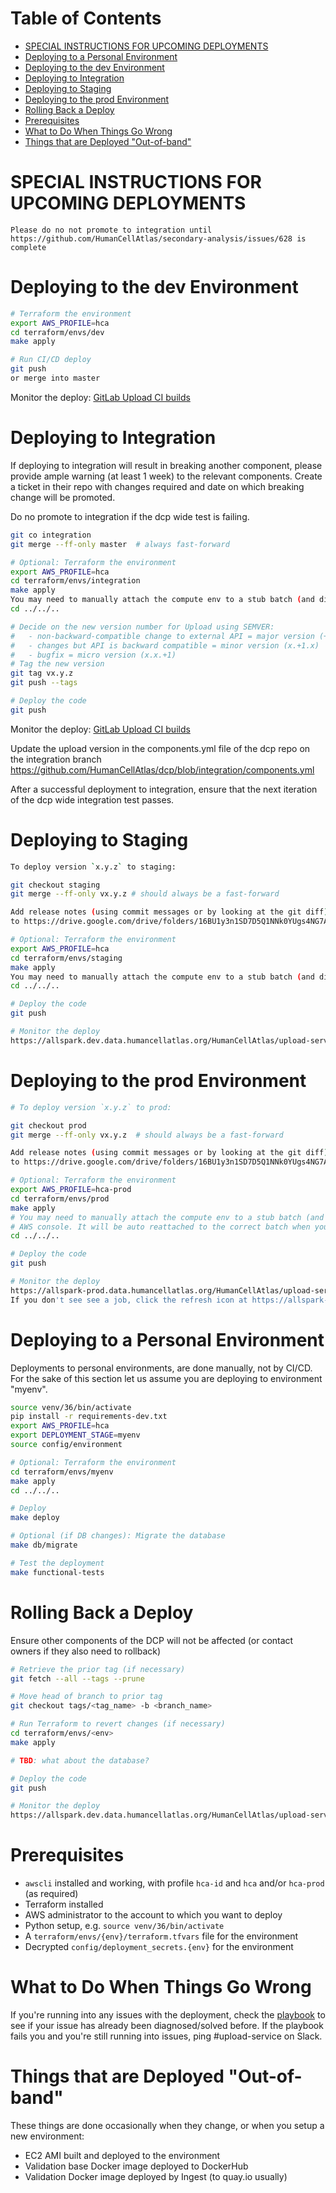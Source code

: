 # Table of Contents
 * [SPECIAL INSTRUCTIONS FOR UPCOMING DEPLOYMENTS](#special-instructions-for-upcoming-deployments)
 * [Deploying to a Personal Environment](#deploying-to-a-personal-environment)
 * [Deploying to the dev Environment](#deploying-to-the-dev-environment)
 * [Deploying to Integration](#deploying-to-integration)
 * [Deploying to Staging](#deploying-to-staging)
 * [Deploying to the prod Environment](#deploying-to-the-prod-environment)
 * [Rolling Back a Deploy](#rolling-back-a-deploy)
 * [Prerequisites](#prerequisites)
 * [What to Do When Things Go Wrong](#what-to-do-when-things-go-wrong)
 * [Things that are Deployed "Out-of-band"](#things-that-are-deployed-out-of-band)

# SPECIAL INSTRUCTIONS FOR UPCOMING DEPLOYMENTS
`Please do no not promote to integration until https://github.com/HumanCellAtlas/secondary-analysis/issues/628 is complete`

# Deploying to the dev Environment

```bash
# Terraform the environment
export AWS_PROFILE=hca
cd terraform/envs/dev
make apply

# Run CI/CD deploy
git push
or merge into master
```
Monitor the deploy: [GitLab Upload CI builds](https://allspark.dev.data.humancellatlas.org/HumanCellAtlas/upload-service/pipelines)

# Deploying to Integration

If deploying to integration will result in breaking another component, please provide ample warning (at least 1 week) to the relevant components. Create a ticket in their repo with changes required and date on which breaking change will be promoted.

Do no promote to integration if the dcp wide test is failing.

```bash
git co integration
git merge --ff-only master  # always fast-forward

# Optional: Terraform the environment
export AWS_PROFILE=hca
cd terraform/envs/integration
make apply
You may need to manually attach the compute env to a stub batch (and disable it) in the aws console. It will be auto reattached to the correct batch when you rerun make apply
cd ../../..

# Decide on the new version number for Upload using SEMVER:
#   - non-backward-compatible change to external API = major version (+1.x.x)
#   - changes but API is backward compatible = minor version (x.+1.x)
#   - bugfix = micro version (x.x.+1)
# Tag the new version
git tag vx.y.z
git push --tags

# Deploy the code
git push
```
Monitor the deploy: [GitLab Upload CI builds](https://allspark.dev.data.humancellatlas.org/HumanCellAtlas/upload-service/pipelines)

Update the upload version in the components.yml file of the dcp repo on the integration branch
https://github.com/HumanCellAtlas/dcp/blob/integration/components.yml

After a successful deployment to integration, ensure that the next iteration of the dcp wide integration test passes.

# Deploying to Staging
```bash
To deploy version `x.y.z` to staging:

git checkout staging
git merge --ff-only vx.y.z # should always be a fast-forward

Add release notes (using commit messages or by looking at the git diff)
to https://drive.google.com/drive/folders/16BU1y3n1SD7D5Q1NNk0YUgs4NG7ArWiu

# Optional: Terraform the environment
export AWS_PROFILE=hca
cd terraform/envs/staging
make apply
You may need to manually attach the compute env to a stub batch (and disable it) in the aws console. It will be auto reattached to the correct batch when you rerun make apply
cd ../../..

# Deploy the code
git push

# Monitor the deploy
https://allspark.dev.data.humancellatlas.org/HumanCellAtlas/upload-service/pipelines
```
# Deploying to the prod Environment
```bash
# To deploy version `x.y.z` to prod:

git checkout prod
git merge --ff-only vx.y.z  # should always be a fast-forward

Add release notes (using commit messages or by looking at the git diff)
to https://drive.google.com/drive/folders/16BU1y3n1SD7D5Q1NNk0YUgs4NG7ArWiu

# Optional: Terraform the environment
export AWS_PROFILE=hca-prod
cd terraform/envs/prod
make apply
# You may need to manually attach the compute env to a stub batch (and disable it) in the
# AWS console. It will be auto reattached to the correct batch when you rerun make apply
cd ../../..

# Deploy the code
git push

# Monitor the deploy
https://allspark-prod.data.humancellatlas.org/HumanCellAtlas/upload-service/pipelines. 
If you don't see see a job, click the refresh icon at https://allspark-prod.data.humancellatlas.org/HumanCellAtlas/upload-service/settings/repository to mirror the repository to gitlab and kick off a job.
```
# Deploying to a Personal Environment
Deployments to personal environments, are done manually, not by CI/CD.
For the sake of this section let us assume you are deploying to environment "myenv".

```bash
source venv/36/bin/activate
pip install -r requirements-dev.txt
export AWS_PROFILE=hca
export DEPLOYMENT_STAGE=myenv
source config/environment

# Optional: Terraform the environment
cd terraform/envs/myenv
make apply
cd ../../..

# Deploy
make deploy

# Optional (if DB changes): Migrate the database
make db/migrate

# Test the deployment
make functional-tests
```
# Rolling Back a Deploy

Ensure other components of the DCP will not be affected (or contact owners if they also need to rollback)
```bash
# Retrieve the prior tag (if necessary)
git fetch --all --tags --prune 

# Move head of branch to prior tag
git checkout tags/<tag_name> -b <branch_name>

# Run Terraform to revert changes (if necessary)
cd terraform/envs/<env>
make apply

# TBD: what about the database?

# Deploy the code
git push

# Monitor the deploy
https://allspark.dev.data.humancellatlas.org/HumanCellAtlas/upload-service/pipelines
```

# Prerequisites

 * `awscli` installed and working, with profile `hca-id` and `hca` and/or `hca-prod` (as required)
 * Terraform installed
 * AWS administrator to the account to which you want to deploy
 * Python setup, e.g. `source venv/36/bin/activate`
 * A `terraform/envs/{env}/terraform.tfvars` file for the environment
 * Decrypted `config/deployment_secrets.{env}` for the environment

# What to Do When Things Go Wrong

If you're running into any issues with the deployment, check the [playbook](Upload-Service-Release-Playbook) to see if your issue has already been diagnosed/solved before. If the playbook fails you and you're still running into issues, ping #upload-service on Slack.

# Things that are Deployed "Out-of-band"

These things are done occasionally when they change, or when you setup a new environment:

 * EC2 AMI built and deployed to the environment
 * Validation base Docker image deployed to DockerHub
 * Validation Docker image deployed by Ingest (to quay.io usually)

